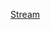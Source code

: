 [Stream](https://www.freecodecamp.org/news/node-js-streams-everything-you-need-to-know-c9141306be93/)
